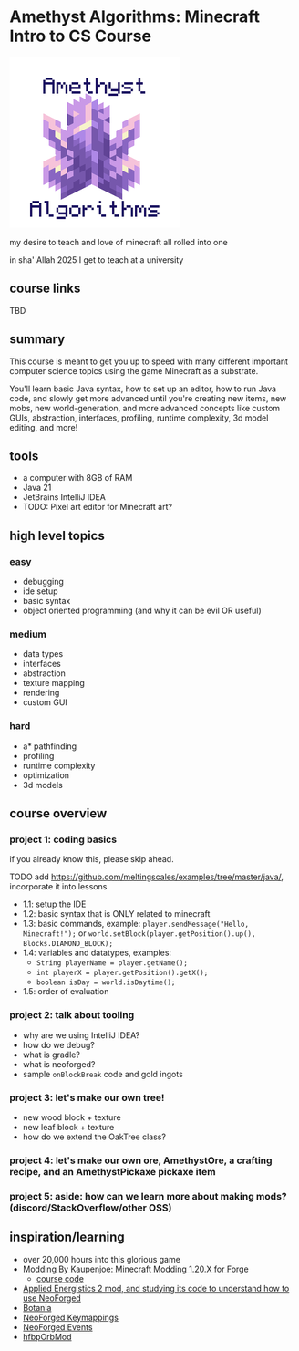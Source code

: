 # Amethyst Algorithms: Minecraft Intro to CS Course

![Amethyst Algorithms](amethyst-algorithms.png)

my desire to teach and love of minecraft all rolled into one

in sha' Allah 2025 I get to teach at a university

## course links

TBD

## summary

This course is meant to get you up to speed with many different important computer science topics using the game Minecraft as a substrate.

You'll learn basic Java syntax, how to set up an editor, how to run Java code, and slowly get more advanced until you're creating new items, new mobs, new world-generation, and more advanced concepts like custom GUIs, abstraction, interfaces, profiling, runtime complexity, 3d model editing, and more!

## tools

- a computer with 8GB of RAM
- Java 21
- JetBrains IntelliJ IDEA
- TODO: Pixel art editor for Minecraft art?

## high level topics

### easy

- debugging
- ide setup
- basic syntax
- object oriented programming (and why it can be evil OR useful)

### medium

- data types
- interfaces
- abstraction
- texture mapping
- rendering
- custom GUI

### hard

- a* pathfinding
- profiling
- runtime complexity
- optimization
- 3d models

## course overview

### project 1: coding basics

if you already know this, please skip ahead.

TODO add <https://github.com/meltingscales/examples/tree/master/java/>, incorporate it into lessons

- 1.1: setup the IDE
- 1.2: basic syntax that is ONLY related to minecraft
- 1.3: basic commands, example: `player.sendMessage("Hello, Minecraft!");` or `world.setBlock(player.getPosition().up(), Blocks.DIAMOND_BLOCK);`
- 1.4: variables and datatypes, examples:
  - `String playerName = player.getName();`
  - `int playerX = player.getPosition().getX();`
  - `boolean isDay = world.isDaytime();`
- 1.5: order of evaluation


<!--
- 1.1: [java syntax](https://github.com/meltingscales/examples/blob/master/java/java-basics/src/JavaBasics.java)
- 1.2: data types: str, float, list, array, char[]
- 1.3: variables: local, global
- 1.4: simple statements
- 1.4a: order of evaluation
- 1.5: advanced statements
- 1.6: global functions
- 1.7: member functions
- 1.8: classes
- 1.9: why should we use OOP?
- 1.10: why is OOP bad sometimes?
- 1.11: for loops
- 1.12: while loops
- 1.13: interfaces

-->

### project 2: talk about tooling

- why are we using IntelliJ IDEA?
- how do we debug?
- what is gradle?
- what is neoforged?
- sample `onBlockBreak` code and gold ingots

### project 3: let's make our own tree!

- new wood block + texture
- new leaf block + texture
- how do we extend the OakTree class?

### project 4: let's make our own ore, AmethystOre, a crafting recipe, and an AmethystPickaxe pickaxe item

### project 5: aside: how can we learn more about making mods? (discord/StackOverflow/other OSS)

## inspiration/learning
- over 20,000 hours into this glorious game
- [Modding By Kaupenjoe: Minecraft Modding 1.20.X for Forge](https://www.udemy.com/course/minecraft-modding-120x-for-forge)
  - [course code](https://github.com/Kaupenjoe/Forge-Course-1.20.X)
- [Applied Energistics 2 mod, and studying its code to understand how to use NeoForged](https://github.com/AppliedEnergistics/Applied-Energistics-2)
- [Botania](https://github.com/VazkiiMods/Botania)
- [NeoForged Keymappings](https://docs.neoforged.net/docs/misc/keymappings/)
- [NeoForged Events](https://docs.neoforged.net/docs/concepts/events/#registering-an-event-handler)
- [hfbpOrbMod](https://github.com/meltingscales/hfbpOrbMod)